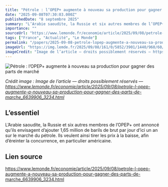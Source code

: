 ```yaml
---
title: "Pétrole : l’OPEP+ augmente à nouveau sa production pour gagner des parts de marché"
date: "2025-09-08T07:30:03.000Z"
publishedDate: "8 septembre 2025"
summary: "L’Arabie saoudite, la Russie et six autres membres de l’OPEP+ ont annoncé qu’ils envisagent d’ajouter 1,65 million de barils de brut par jour d’ici un an sur le marché du pétrole. Ils veulent ainsi tirer les prix à la baisse, afin d’éreinter la concurrence, en particulier américaine."
importance: ""
sourceUrl: "https://www.lemonde.fr/economie/article/2025/09/08/petrole-l-opep-augmente-a-nouveau-sa-production-pour-gagner-des-parts-de-marche_6639906_3234.html"
tags: ["France", "Actualité", "Le Monde"]
permalink: "/papers/2025-09-08-petrole-lopep-augmente-a-nouveau-sa-production-pour-gagner-des-parts-de-marche"
imageUrl: "https://img.lemde.fr/2025/09/08/161/0/5852/3901/1440/960/60/0/86bf018_upload-1-wo0qulb8zf4x-000-48f99fp.jpg"
imageCredit: "Image de l’article — droits possiblement réservés — https://www.lemonde.fr/economie/article/2025/09/08/petrole-l-opep-augmente-a-nouveau-sa-production-pour-gagner-des-parts-de-marche_6639906_3234.html"
---
```


![Pétrole : l’OPEP+ augmente à nouveau sa production pour gagner des parts de marché](https://img.lemde.fr/2025/09/08/161/0/5852/3901/1440/960/60/0/86bf018_upload-1-wo0qulb8zf4x-000-48f99fp.jpg)

*Crédit image : Image de l’article — droits possiblement réservés — https://www.lemonde.fr/economie/article/2025/09/08/petrole-l-opep-augmente-a-nouveau-sa-production-pour-gagner-des-parts-de-marche_6639906_3234.html*

## L’essentiel

L’Arabie saoudite, la Russie et six autres membres de l’OPEP+ ont annoncé qu’ils envisagent d’ajouter 1,65 million de barils de brut par jour d’ici un an sur le marché du pétrole. Ils veulent ainsi tirer les prix à la baisse, afin d’éreinter la concurrence, en particulier américaine.

## Lien source

https://www.lemonde.fr/economie/article/2025/09/08/petrole-l-opep-augmente-a-nouveau-sa-production-pour-gagner-des-parts-de-marche_6639906_3234.html
